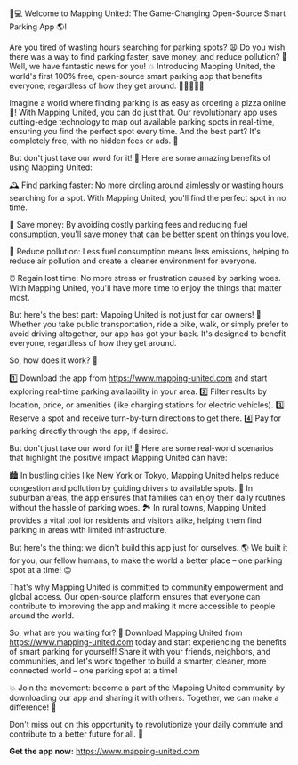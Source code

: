 🚗💻 Welcome to Mapping United: The Game-Changing Open-Source Smart Parking App 🌎!

Are you tired of wasting hours searching for parking spots? 😩 Do you wish there was a way to find parking faster, save money, and reduce pollution? 🌟 Well, we have fantastic news for you! 💥 Introducing Mapping United, the world's first 100% free, open-source smart parking app that benefits everyone, regardless of how they get around. 🚌🚂🏃‍♂️💨

Imagine a world where finding parking is as easy as ordering a pizza online 🍕! With Mapping United, you can do just that. Our revolutionary app uses cutting-edge technology to map out available parking spots in real-time, ensuring you find the perfect spot every time. And the best part? It's completely free, with no hidden fees or ads. 🤑

But don't just take our word for it! 💬 Here are some amazing benefits of using Mapping United:

🕰️ Find parking faster: No more circling around aimlessly or wasting hours searching for a spot. With Mapping United, you'll find the perfect spot in no time.

💸 Save money: By avoiding costly parking fees and reducing fuel consumption, you'll save money that can be better spent on things you love.

🌟 Reduce pollution: Less fuel consumption means less emissions, helping to reduce air pollution and create a cleaner environment for everyone.

⏰ Regain lost time: No more stress or frustration caused by parking woes. With Mapping United, you'll have more time to enjoy the things that matter most.

But here's the best part: Mapping United is not just for car owners! 🚌 Whether you take public transportation, ride a bike, walk, or simply prefer to avoid driving altogether, our app has got your back. It's designed to benefit everyone, regardless of how they get around.

So, how does it work? 🔧

1️⃣ Download the app from https://www.mapping-united.com and start exploring real-time parking availability in your area.
2️⃣ Filter results by location, price, or amenities (like charging stations for electric vehicles).
3️⃣ Reserve a spot and receive turn-by-turn directions to get there.
4️⃣ Pay for parking directly through the app, if desired.

But don't just take our word for it! 🤔 Here are some real-world scenarios that highlight the positive impact Mapping United can have:

🏙️ In bustling cities like New York or Tokyo, Mapping United helps reduce congestion and pollution by guiding drivers to available spots.
🌳 In suburban areas, the app ensures that families can enjoy their daily routines without the hassle of parking woes.
🏞️ In rural towns, Mapping United provides a vital tool for residents and visitors alike, helping them find parking in areas with limited infrastructure.

But here's the thing: we didn't build this app just for ourselves. 🌎 We built it for you, our fellow humans, to make the world a better place – one parking spot at a time! 😊

That's why Mapping United is committed to community empowerment and global access. Our open-source platform ensures that everyone can contribute to improving the app and making it more accessible to people around the world.

So, what are you waiting for? 🎉 Download Mapping United from https://www.mapping-united.com today and start experiencing the benefits of smart parking for yourself! Share it with your friends, neighbors, and communities, and let's work together to build a smarter, cleaner, more connected world – one parking spot at a time!

💥 Join the movement: become a part of the Mapping United community by downloading our app and sharing it with others. Together, we can make a difference! 🌟

Don't miss out on this opportunity to revolutionize your daily commute and contribute to a better future for all. 💪

**Get the app now:** https://www.mapping-united.com